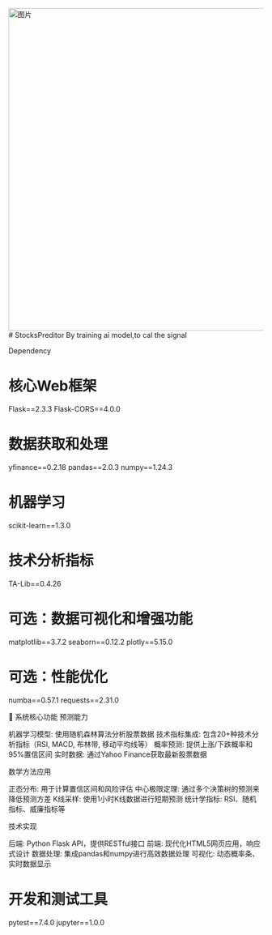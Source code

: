<img width="920" height="637" alt="图片" src="https://github.com/user-attachments/assets/ec94a0cd-781f-4fe5-9da0-69728db2edc4" /># StocksPreditor
By training ai model,to cal the signal

Dependency

# 核心Web框架
Flask==2.3.3
Flask-CORS==4.0.0

# 数据获取和处理
yfinance==0.2.18
pandas==2.0.3
numpy==1.24.3

# 机器学习
scikit-learn==1.3.0

# 技术分析指标
TA-Lib==0.4.26

# 可选：数据可视化和增强功能
matplotlib==3.7.2
seaborn==0.12.2
plotly==5.15.0

# 可选：性能优化
numba==0.57.1
requests==2.31.0


🎯 系统核心功能
预测能力

机器学习模型: 使用随机森林算法分析股票数据
技术指标集成: 包含20+种技术分析指标（RSI, MACD, 布林带, 移动平均线等）
概率预测: 提供上涨/下跌概率和95%置信区间
实时数据: 通过Yahoo Finance获取最新股票数据

数学方法应用

正态分布: 用于计算置信区间和风险评估
中心极限定理: 通过多个决策树的预测来降低预测方差
K线采样: 使用1小时K线数据进行短期预测
统计学指标: RSI、随机指标、威廉指标等

技术实现

后端: Python Flask API，提供RESTful接口
前端: 现代化HTML5网页应用，响应式设计
数据处理: 集成pandas和numpy进行高效数据处理
可视化: 动态概率条、实时数据显示

# 开发和测试工具
pytest==7.4.0
jupyter==1.0.0


